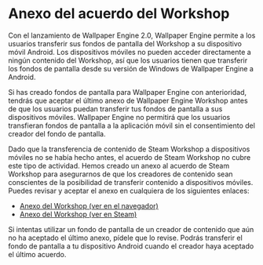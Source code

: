 # Anexo del acuerdo del Workshop

Con el lanzamiento de Wallpaper Engine 2.0, Wallpaper Engine permite a los usuarios transferir sus fondos de pantalla del Workshop a su dispositivo móvil Android. Los dispositivos móviles no pueden acceder directamente a ningún contenido del Workshop, así que los usuarios tienen que transferir los fondos de pantalla desde su versión de Windows de Wallpaper Engine a Android.

Si has creado fondos de pantalla para Wallpaper Engine con anterioridad, tendrás que aceptar el último anexo de Wallpaper Engine Workshop antes de que los usuarios puedan transferir tus fondos de pantalla a sus dispositivos móviles. Wallpaper Engine no permitirá que los usuarios transfieran fondos de pantalla a la aplicación móvil sin el consentimiento del creador del fondo de pantalla.

Dado que la transferencia de contenido de Steam Workshop a dispositivos móviles no se había hecho antes, el acuerdo de Steam Workshop no cubre este tipo de actividad. Hemos creado un anexo al acuerdo de Steam Workshop para asegurarnos de que los creadores de contenido sean conscientes de la posibilidad de transferir contenido a dispositivos móviles. Puedes revisar y aceptar el anexo en cualquiera de los siguientes enlaces:

* [Anexo del Workshop (ver en el navegador)](https://store.steampowered.com/workshopeula/431960/)
* <a href="steam://url/WorkshopEula/431960/">Anexo del Workshop (ver en Steam)</a>

Si intentas utilizar un fondo de pantalla de un creador de contenido que aún no ha aceptado el último anexo, pídele que lo revise. Podrás transferir el fondo de pantalla a tu dispositivo Android cuando el creador haya aceptado el último acuerdo.